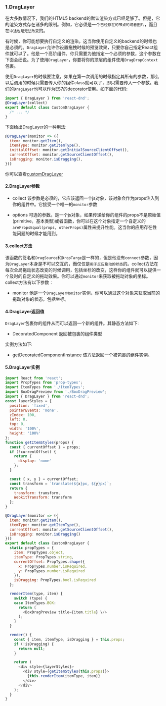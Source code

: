 ### 1.DragLayer
在大多数情况下，我们的HTML5 backend的默认渲染方式已经足够了。但是，它的渲染方式存在诸多的限制。例如，它必须是一个`已经存在的节点的或者图片`，而且在`中途也是无法改变`的。

有时候，你可能想要执行自定义的渲染。这当你使用自定义的backend的时候也是必须的。`DragLayer`允许你设置拖拽时候的预览效果，只要你自己指定React组件就可以了。他是一个高阶组件，你只需要为他指定一个必须的参数，这个参数在下面会细说。为了使用`DragLayer`，你要将你的顶层的组件使用`DragDropContext`包裹。

使用`DragLayer`的时候要注意，如果在第一次调用的时候指定其所有的参数，那么以后调用的时候只需要传入你的组件class就可以了，即只需要传入一个参数。我们的`DragLayer`也可以作为ES7的decorator使用。如下面的代码:

```js
import { DragLayer } from 'react-dnd';
@DragLayer(collect)
export default class CustomDragLayer {
  /* ... */
}
```
下面给出DragLayer的一种用法:

```js
@DragLayer(monitor => ({
  item: monitor.getItem(),
  itemType: monitor.getItemType(),
  initialOffset: monitor.getInitialSourceClientOffset(),
  currentOffset: monitor.getSourceClientOffset(),
  isDragging: monitor.isDragging(),
}))
```
你可以查看[customDragLayer](./customDrayLayer/readme.md)

#### 2.DragLayer参数

- collect
  该参数是必须的，它应该返回一个js对象，该对象会作为props注入到你的组件中。它接受一个唯一的`monitor`参数

- options
 可选的参数。是一个js对象，如果传递给你的组件的props不是原始值(primitive，基本类型)或者函数，你可以在这个对象指定一个自定义的`arePropsEqual(props, otherProps)`属性来提升性能。这当你的应用存在性能问题的时候才能用到。

#### 3.collect方法
该函数的签名和`DragSource`和`DropTarge`是一样的，但是他没有`connect`参数，因为`DragLayer`本身是不可以交互的，而仅仅是`用于反应拖动的状态`的。collect方法在每次全局拖动状态改变的时候调用，包括坐标的改变，这样你的组件就可以提供一个及时的自定义的拖动效果。你可以通过`monitor`来获取被拖动对象的坐标。collect方法有以下参数：

- monitor
  他是一个`DragLayerMonitor`实例，你可以通过这个对象来获取当前的拖动对象的状态，包括坐标。

#### 4.DragLayer返回值
`DragLayer`包裹你的组件从而可以返回一个新的组件。其静态方法如下:

- DecoratedComponent
  返回被包裹的组件类型

实例方法如下:

- getDecoratedComponentInstance
  该方法返回一个被包裹的组件实例。

#### 5.DragLayer实例
```js
import React from 'react';
import PropTypes from 'prop-types';
import ItemTypes from './ItemTypes';
import BoxDragPreview from './BoxDragPreview';
import { DragLayer } from 'react-dnd';
const layerStyles = {
  position: 'fixed',
  pointerEvents: 'none',
  zIndex: 100,
  left: 0,
  top: 0,
  width: '100%',
  height: '100%'
};
function getItemStyles(props) {
  const { currentOffset } = props;
  if (!currentOffset) {
    return {
      display: 'none'
    };
  }

  const { x, y } = currentOffset;
  const transform = `translate(${x}px, ${y}px)`;
  return {
    transform: transform,
    WebkitTransform: transform
  };
}

@DragLayer(monitor => ({
  item: monitor.getItem(),
  itemType: monitor.getItemType(),
  currentOffset: monitor.getSourceClientOffset(),
  isDragging: monitor.isDragging()
}))
export default class CustomDragLayer {
  static propTypes = {
    item: PropTypes.object,
    itemType: PropTypes.string,
    currentOffset: PropTypes.shape({
      x: PropTypes.number.isRequired,
      y: PropTypes.number.isRequired
    }),
    isDragging: PropTypes.bool.isRequired
  };

  renderItem(type, item) {
    switch (type) {
    case ItemTypes.BOX:
      return (
        <BoxDragPreview title={item.title} \/>
      );
    }
  }

  render() {
    const { item, itemType, isDragging } = this.props;
    if (!isDragging) {
      return null;
    }

    return (
      <div style={layerStyles}>
        <div style={getItemStyles(this.props)}>
          {this.renderItem(itemType, item)}
        </div>
      </div>
    );
  }
}
```


